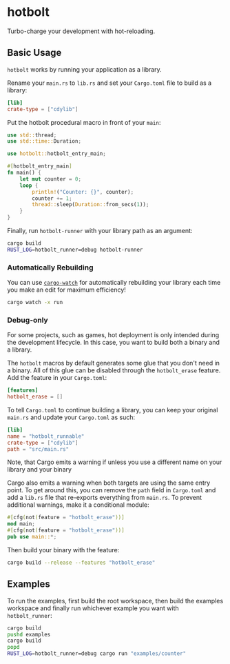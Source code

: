 # hotbolt
Turbo-charge your development with hot-reloading.

## Basic Usage
`hotbolt` works by running your application as a library.

Rename your `main.rs` to `lib.rs` and set your `Cargo.toml` file to build as a library:
```toml
[lib]
crate-type = ["cdylib"]
```

Put the hotbolt procedural macro in front of your `main`:
```rust
use std::thread;
use std::time::Duration;

use hotbolt::hotbolt_entry_main;

#[hotbolt_entry_main]
fn main() {
	let mut counter = 0;
	loop {
		println!("Counter: {}", counter);
		counter += 1;
		thread::sleep(Duration::from_secs(1));
	}
}
```

Finally, run `hotbolt-runner` with your library path as an argument:
```bash
cargo build
RUST_LOG=hotbolt_runner=debug hotbolt-runner
```

### Automatically Rebuilding
You can use [`cargo-watch`](https://crates.io/crates/cargo-watch) for automatically rebuilding your library each time you make an edit for maximum efficiency!
```bash
cargo watch -x run
```

### Debug-only
For some projects, such as games, hot deployment is only intended during the development lifecycle. In this case, you want to build both a binary and a library.

The `hotbolt` macros by default generates some glue that you don't need in a binary. All of this glue can be disabled through the `hotbolt_erase` feature. Add the feature in your `Cargo.toml`:
```toml
[features]
hotbolt_erase = []
```

To tell `Cargo.toml` to continue building a library, you can keep your original `main.rs` and update your `Cargo.toml` as such:
```toml
[lib]
name = "hotbolt_runnable"
crate-type = ["cdylib"]
path = "src/main.rs"
```

Note, that Cargo emits a warning if unless you use a different name on your library and your binary

Cargo also emits a warning when both targets are using the same entry point. To get around this, you can remove the `path` field in `Cargo.toml` and add a `lib.rs` file that re-exports everything from `main.rs`. To prevent additional warnings, make it a conditional module:
```rust
#[cfg(not(feature = "hotbolt_erase"))]
mod main;
#[cfg(not(feature = "hotbolt_erase"))]
pub use main::*;
```

Then build your binary with the feature:
```bash
cargo build --release --features "hotbolt_erase"
```

## Examples
To run the examples, first build the root workspace, then build the examples workspace and finally run whichever example you want with `hotbolt_runner`:
```bash
cargo build
pushd examples
cargo build
popd
RUST_LOG=hotbolt_runner=debug cargo run "examples/counter"
```
